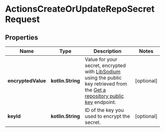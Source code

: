 
# ActionsCreateOrUpdateRepoSecretRequest

## Properties
Name | Type | Description | Notes
------------ | ------------- | ------------- | -------------
**encryptedValue** | **kotlin.String** | Value for your secret, encrypted with [LibSodium](https://libsodium.gitbook.io/doc/bindings_for_other_languages) using the public key retrieved from the [Get a repository public key](https://docs.github.com/rest/actions/secrets#get-a-repository-public-key) endpoint. |  [optional]
**keyId** | **kotlin.String** | ID of the key you used to encrypt the secret. |  [optional]



